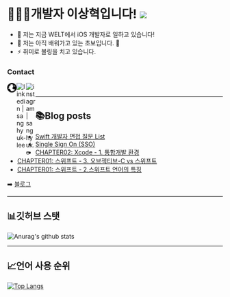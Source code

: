 <!--
**sanghyuk-e/sanghyuk-e** is a ✨ _special_ ✨ repository because its `README.md` (this file) appears on your GitHub profile.

Here are some ideas to get you started:

- 🔭 I’m currently working on ...
- 🌱 I’m currently learning ...
- 👯 I’m looking to collaborate on ...
- 🤔 I’m looking for help with ...
- 💬 Ask me about ...
- 📫 How to reach me: ...
- 😄 Pronouns: ...
- ⚡ Fun fact: ...
-->

# 🧑🏻‍💻개발자 이상혁입니다! <a href="https://www.sanghyuk.dev/"><img src="https://media.giphy.com/media/hvRJCLFzcasrR4ia7z/giphy.gif" width="25px"></a>


- 🔭 저는 지금 WELT에서 iOS 개발자로 일하고 있습니다!
- 🌱 저는 아직 배워가고 있는 초보입니다. 🤣
- ⚡ 취미로 볼링을 치고 있습니다.

### Contact
[<img align="left" alt="sanghyuk.dev" width="22px" src="https://raw.githubusercontent.com/iconic/open-iconic/master/svg/globe.svg" />](https://sanghyuk.dev/)
[<img align="left" alt="linkedin | sanghyuk-lee" width="22px" src="https://cdn.jsdelivr.net/npm/simple-icons@v3/icons/linkedin.svg" />](https://www.linkedin.com/in/sanghyuk-lee/)
[<img align="left" alt="instagram | sanghyuk.e" width="22px" src="https://cdn.jsdelivr.net/npm/simple-icons@v3/icons/instagram.svg" />](https://www.instagram.com/sanghyuk.e/)
<br />

---

## 📚Blog posts
<!-- BLOG-POST-LIST:START -->
- [Swift 개발자 면접 질문 List](https://sanghyuk-e.github.io//interview/1/)
- [Single Sign On (SSO)](https://sanghyuk-e.github.io//development/1/)
- [CHAPTER02: Xcode - 1. 통합개발 환경](https://sanghyuk-e.github.io//swift-grammar/2-1/)
- [CHAPTER01: 스위프트 - 3. 오브젝티브-C vs 스위프트](https://sanghyuk-e.github.io//swift-grammar/1-3/)
- [CHAPTER01: 스위프트 - 2.스위프트 언어의 특징](https://sanghyuk-e.github.io//swift-grammar/1-2/)
<!-- BLOG-POST-LIST:END -->
➡️ [블로그](https://sanghyuk.dev/)

---
## 📊깃허브 스탯

![Anurag's github stats](https://github-readme-stats.vercel.app/api/?username=sanghyuk-e&show_icons=true&title_color=fff&icon_color=79ff97&text_color=9f9f9f&bg_color=151515&hide=prs,issues)

--- 

## 📈언어 사용 순위

[![Top Langs](https://github-readme-stats.vercel.app/api/top-langs/?username=sanghyuk-e&hide=&langs_count=8&layout=compact)](https://sanghyuk.dev/)